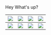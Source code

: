 Hey What's up?


|  [![](https://slasherpastor.files.wordpress.com/2016/01/outliers-malcolm-gladwell.jpg?w=584)](https://www.notion.so/Outliers-58d6160d1453405eb6d289248a8bb374)| [![](https://images-na.ssl-images-amazon.com/images/I/51Tlm0GZTXL._SX329_BO1,204,203,200_.jpg)](https://www.amazon.com/Atomic-Habits-Proven-Build-Break/dp/0735211299/ref=sr_1_1?crid=3SZJRBQYCVTHC&dchild=1&keywords=atomic+habits&qid=1607630710&s=books&sprefix=atomic%2Cstripbooks%2C204&sr=1-1) | [![](https://images-na.ssl-images-amazon.com/images/I/51-N7iezrhL._SX331_BO1,204,203,200_.jpg)](https://www.amazon.com/Soul-Basketball-Showdown-Between-LeBron/dp/0547746512/ref=sr_1_2?crid=VE8VZLMU5XDN&dchild=1&keywords=the+soul+of+basketball+by+ian+thomsen&qid=1607485357&sprefix=the+soul+of+basketb%2Cdigital-text%2C188&sr=8-2) | [![](https://images-na.ssl-images-amazon.com/images/I/51TngkrkmsL._SX414_BO1,204,203,200_.jpg)](https://www.amazon.com/Mamba-Mentality-How-Play/dp/0374201234/ref=sr_1_3?crid=3THFE73FAP4YB&dchild=1&keywords=mamba+mentality+kobe+book&qid=1607630045&s=books&sprefix=Mamba+%2Cstripbooks%2C215&sr=1-3) |
|:----------:|------------|------------| ---------------- |
| [![](https://m.media-amazon.com/images/I/51vmivI5KvL._SY346_.jpg)](https://www.amazon.com/Deep-Work-Focused-Success-Distracted-ebook/dp/B00X47ZVXM/ref=sr_1_1crid=65TG600YC5WY&dchild=1&keywords=deep+work&qid=1607485271&s=digital-text&sprefix=deep+wo%2Cdigital-text%2C167&sr=1-1) |  [![](https://m.media-amazon.com/images/I/41BwbfHl3ML.jpg)](https://www.amazon.com/Courage-Be-Disliked-Phenomenon-Happiness-ebook/dp/B078MDSV8T/ref=sr_1_3?crid=1NG9XH8CC57BD&dchild=1&keywords=the+courage+to+be+disliked&qid=1607485431&sprefix=the+courage+to+%2Caps%2C199&sr=8-3) | [![](https://m.media-amazon.com/images/I/51PfH156fIL.jpg)](https://www.notion.so/Ultralearning-2507ce63b4564f0482a544749e31b1f1) | [![](https://ebookscart.com/wp-content/uploads/2018/07/Make-It-Stick-PDF-Download.jpg)](https://www.notion.so/Make-It-Stick-3cba03539ae4407cbe864075426c58a4)|

